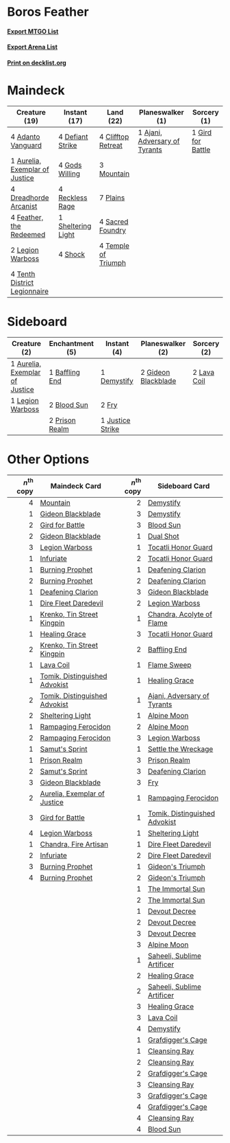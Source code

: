 # Boros Feather

#### [Export MTGO List](../collection/Boros%20Feather/Boros%20Feather.txt)
#### [Export Arena List](../collection/Boros%20Feather/Boros%20Feather_arena.txt)
#### [Print on decklist.org](http://decklist.org/?deckmain=4%09Adanto%20Vanguard%0A1%09Ajani,%20Adversary%20of%20Tyrants%0A1%09Aurelia,%20Exemplar%20of%20Justice%0A4%09Clifftop%20Retreat%0A4%09Defiant%20Strike%0A4%09Dreadhorde%20Arcanist%0A4%09Feather,%20the%20Redeemed%0A1%09Gird%20for%20Battle%0A4%09Gods%20Willing%0A2%09Legion%20Warboss%0A3%09Mountain%0A7%09Plains%0A4%09Reckless%20Rage%0A4%09Sacred%20Foundry%0A1%09Sheltering%20Light%0A4%09Shock%0A4%09Temple%20of%20Triumph%0A4%09Tenth%20District%20Legionnaire&deckside=1%09Aurelia,%20Exemplar%20of%20Justice%0A1%09Baffling%20End%0A2%09Blood%20Sun%0A1%09Demystify%0A2%09Fry%0A2%09Gideon%20Blackblade%0A1%09Justice%20Strike%0A2%09Lava%20Coil%0A1%09Legion%20Warboss%0A2%09Prison%20Realm)
# Maindeck

|                                              Creature (19)                                              |                                        Instant (17)                                         |                                          Land (22)                                           |                                            Planeswalker (1)                                            |                                        Sorcery (1)                                         |
|---------------------------------------------------------------------------------------------------------|---------------------------------------------------------------------------------------------|----------------------------------------------------------------------------------------------|--------------------------------------------------------------------------------------------------------|--------------------------------------------------------------------------------------------|
|4 [Adanto Vanguard](http://gatherer.wizards.com/Pages/Card/Details.aspx?multiverseid=435152)             |4 [Defiant Strike](http://gatherer.wizards.com/Pages/Card/Details.aspx?multiverseid=386515)  |4 [Clifftop Retreat](http://gatherer.wizards.com/Pages/Card/Details.aspx?multiverseid=443127) |1 [Ajani, Adversary of Tyrants](http://gatherer.wizards.com/Pages/Card/Details.aspx?multiverseid=447139)|1 [Gird for Battle](http://gatherer.wizards.com/Pages/Card/Details.aspx?multiverseid=452762)|
|1 [Aurelia, Exemplar of Justice](http://gatherer.wizards.com/Pages/Card/Details.aspx?multiverseid=452903)|4 [Gods Willing](http://gatherer.wizards.com/Pages/Card/Details.aspx?multiverseid=442005)    |3 [Mountain](http://gatherer.wizards.com/Pages/Card/Details.aspx?multiverseid=439859)         |                                                                                                        |                                                                                            |
|4 [Dreadhorde Arcanist](http://gatherer.wizards.com/Pages/Card/Details.aspx?multiverseid=461052)         |4 [Reckless Rage](http://gatherer.wizards.com/Pages/Card/Details.aspx?multiverseid=439767)   |7 [Plains](http://gatherer.wizards.com/Pages/Card/Details.aspx?multiverseid=439856)           |                                                                                                        |                                                                                            |
|4 [Feather, the Redeemed](http://gatherer.wizards.com/Pages/Card/Details.aspx?multiverseid=461124)       |1 [Sheltering Light](http://gatherer.wizards.com/Pages/Card/Details.aspx?multiverseid=435187)|4 [Sacred Foundry](http://gatherer.wizards.com/Pages/Card/Details.aspx?multiverseid=405106)   |                                                                                                        |                                                                                            |
|2 [Legion Warboss](http://gatherer.wizards.com/Pages/Card/Details.aspx?multiverseid=452859)              |4 [Shock](http://gatherer.wizards.com/Pages/Card/Details.aspx?multiverseid=129732)           |4 [Temple of Triumph](http://gatherer.wizards.com/Pages/Card/Details.aspx?multiverseid=373560)|                                                                                                        |                                                                                            |
|4 [Tenth District Legionnaire](http://gatherer.wizards.com/Pages/Card/Details.aspx?multiverseid=461149)  |                                                                                             |                                                                                              |                                                                                                        |                                                                                            |


# Sideboard

|                                              Creature (2)                                               |                                     Enchantment (5)                                     |                                        Instant (4)                                        |                                       Planeswalker (2)                                       |                                     Sorcery (2)                                      |
|---------------------------------------------------------------------------------------------------------|-----------------------------------------------------------------------------------------|-------------------------------------------------------------------------------------------|----------------------------------------------------------------------------------------------|--------------------------------------------------------------------------------------|
|1 [Aurelia, Exemplar of Justice](http://gatherer.wizards.com/Pages/Card/Details.aspx?multiverseid=452903)|1 [Baffling End](http://gatherer.wizards.com/Pages/Card/Details.aspx?multiverseid=439658)|1 [Demystify](http://gatherer.wizards.com/Pages/Card/Details.aspx?multiverseid=129524)     |2 [Gideon Blackblade](http://gatherer.wizards.com/Pages/Card/Details.aspx?multiverseid=463943)|2 [Lava Coil](http://gatherer.wizards.com/Pages/Card/Details.aspx?multiverseid=452858)|
|1 [Legion Warboss](http://gatherer.wizards.com/Pages/Card/Details.aspx?multiverseid=452859)              |2 [Blood Sun](http://gatherer.wizards.com/Pages/Card/Details.aspx?multiverseid=439749)   |2 [Fry](http://gatherer.wizards.com/Pages/Card/Details.aspx?multiverseid=466894)           |                                                                                              |                                                                                      |
|                                                                                                         |2 [Prison Realm](http://gatherer.wizards.com/Pages/Card/Details.aspx?multiverseid=460953)|1 [Justice Strike](http://gatherer.wizards.com/Pages/Card/Details.aspx?multiverseid=452932)|                                                                                              |                                                                                      |


# Other Options

|*n*<sup>th</sup> copy|                                             Maindeck Card                                              |*n*<sup>th</sup> copy|                                             Sideboard Card                                             |
|--------------------:|--------------------------------------------------------------------------------------------------------|--------------------:|--------------------------------------------------------------------------------------------------------|
|                    4|[Mountain](http://gatherer.wizards.com/Pages/Card/Details.aspx?multiverseid=439859)                     |                    2|[Demystify](http://gatherer.wizards.com/Pages/Card/Details.aspx?multiverseid=129524)                    |
|                    1|[Gideon Blackblade](http://gatherer.wizards.com/Pages/Card/Details.aspx?multiverseid=463943)            |                    3|[Demystify](http://gatherer.wizards.com/Pages/Card/Details.aspx?multiverseid=129524)                    |
|                    2|[Gird for Battle](http://gatherer.wizards.com/Pages/Card/Details.aspx?multiverseid=452762)              |                    3|[Blood Sun](http://gatherer.wizards.com/Pages/Card/Details.aspx?multiverseid=439749)                    |
|                    2|[Gideon Blackblade](http://gatherer.wizards.com/Pages/Card/Details.aspx?multiverseid=463943)            |                    1|[Dual Shot](http://gatherer.wizards.com/Pages/Card/Details.aspx?multiverseid=409905)                    |
|                    3|[Legion Warboss](http://gatherer.wizards.com/Pages/Card/Details.aspx?multiverseid=452859)               |                    1|[Tocatli Honor Guard](http://gatherer.wizards.com/Pages/Card/Details.aspx?multiverseid=435194)          |
|                    1|[Infuriate](http://gatherer.wizards.com/Pages/Card/Details.aspx?multiverseid=466899)                    |                    2|[Tocatli Honor Guard](http://gatherer.wizards.com/Pages/Card/Details.aspx?multiverseid=435194)          |
|                    1|[Burning Prophet](http://gatherer.wizards.com/Pages/Card/Details.aspx?multiverseid=461044)              |                    1|[Deafening Clarion](http://gatherer.wizards.com/Pages/Card/Details.aspx?multiverseid=452915)            |
|                    2|[Burning Prophet](http://gatherer.wizards.com/Pages/Card/Details.aspx?multiverseid=461044)              |                    2|[Deafening Clarion](http://gatherer.wizards.com/Pages/Card/Details.aspx?multiverseid=452915)            |
|                    1|[Deafening Clarion](http://gatherer.wizards.com/Pages/Card/Details.aspx?multiverseid=452915)            |                    3|[Gideon Blackblade](http://gatherer.wizards.com/Pages/Card/Details.aspx?multiverseid=463943)            |
|                    1|[Dire Fleet Daredevil](http://gatherer.wizards.com/Pages/Card/Details.aspx?multiverseid=439756)         |                    2|[Legion Warboss](http://gatherer.wizards.com/Pages/Card/Details.aspx?multiverseid=452859)               |
|                    1|[Krenko, Tin Street Kingpin](http://gatherer.wizards.com/Pages/Card/Details.aspx?multiverseid=461064)   |                    1|[Chandra, Acolyte of Flame](http://gatherer.wizards.com/Pages/Card/Details.aspx?multiverseid=466880)    |
|                    1|[Healing Grace](http://gatherer.wizards.com/Pages/Card/Details.aspx?multiverseid=442908)                |                    3|[Tocatli Honor Guard](http://gatherer.wizards.com/Pages/Card/Details.aspx?multiverseid=435194)          |
|                    2|[Krenko, Tin Street Kingpin](http://gatherer.wizards.com/Pages/Card/Details.aspx?multiverseid=461064)   |                    2|[Baffling End](http://gatherer.wizards.com/Pages/Card/Details.aspx?multiverseid=439658)                 |
|                    1|[Lava Coil](http://gatherer.wizards.com/Pages/Card/Details.aspx?multiverseid=452858)                    |                    1|[Flame Sweep](http://gatherer.wizards.com/Pages/Card/Details.aspx?multiverseid=466893)                  |
|                    1|[Tomik, Distinguished Advokist](http://gatherer.wizards.com/Pages/Card/Details.aspx?multiverseid=460961)|                    1|[Healing Grace](http://gatherer.wizards.com/Pages/Card/Details.aspx?multiverseid=442908)                |
|                    2|[Tomik, Distinguished Advokist](http://gatherer.wizards.com/Pages/Card/Details.aspx?multiverseid=460961)|                    1|[Ajani, Adversary of Tyrants](http://gatherer.wizards.com/Pages/Card/Details.aspx?multiverseid=447139)  |
|                    2|[Sheltering Light](http://gatherer.wizards.com/Pages/Card/Details.aspx?multiverseid=435187)             |                    1|[Alpine Moon](http://gatherer.wizards.com/Pages/Card/Details.aspx?multiverseid=447264)                  |
|                    1|[Rampaging Ferocidon](http://gatherer.wizards.com/Pages/Card/Details.aspx?multiverseid=435308)          |                    2|[Alpine Moon](http://gatherer.wizards.com/Pages/Card/Details.aspx?multiverseid=447264)                  |
|                    2|[Rampaging Ferocidon](http://gatherer.wizards.com/Pages/Card/Details.aspx?multiverseid=435308)          |                    3|[Legion Warboss](http://gatherer.wizards.com/Pages/Card/Details.aspx?multiverseid=452859)               |
|                    1|[Samut's Sprint](http://gatherer.wizards.com/Pages/Card/Details.aspx?multiverseid=461069)               |                    1|[Settle the Wreckage](http://gatherer.wizards.com/Pages/Card/Details.aspx?multiverseid=435186)          |
|                    1|[Prison Realm](http://gatherer.wizards.com/Pages/Card/Details.aspx?multiverseid=460953)                 |                    3|[Prison Realm](http://gatherer.wizards.com/Pages/Card/Details.aspx?multiverseid=460953)                 |
|                    2|[Samut's Sprint](http://gatherer.wizards.com/Pages/Card/Details.aspx?multiverseid=461069)               |                    3|[Deafening Clarion](http://gatherer.wizards.com/Pages/Card/Details.aspx?multiverseid=452915)            |
|                    3|[Gideon Blackblade](http://gatherer.wizards.com/Pages/Card/Details.aspx?multiverseid=463943)            |                    3|[Fry](http://gatherer.wizards.com/Pages/Card/Details.aspx?multiverseid=466894)                          |
|                    2|[Aurelia, Exemplar of Justice](http://gatherer.wizards.com/Pages/Card/Details.aspx?multiverseid=452903) |                    1|[Rampaging Ferocidon](http://gatherer.wizards.com/Pages/Card/Details.aspx?multiverseid=435308)          |
|                    3|[Gird for Battle](http://gatherer.wizards.com/Pages/Card/Details.aspx?multiverseid=452762)              |                    1|[Tomik, Distinguished Advokist](http://gatherer.wizards.com/Pages/Card/Details.aspx?multiverseid=460961)|
|                    4|[Legion Warboss](http://gatherer.wizards.com/Pages/Card/Details.aspx?multiverseid=452859)               |                    1|[Sheltering Light](http://gatherer.wizards.com/Pages/Card/Details.aspx?multiverseid=435187)             |
|                    1|[Chandra, Fire Artisan](http://gatherer.wizards.com/Pages/Card/Details.aspx?multiverseid=461046)        |                    1|[Dire Fleet Daredevil](http://gatherer.wizards.com/Pages/Card/Details.aspx?multiverseid=439756)         |
|                    2|[Infuriate](http://gatherer.wizards.com/Pages/Card/Details.aspx?multiverseid=466899)                    |                    2|[Dire Fleet Daredevil](http://gatherer.wizards.com/Pages/Card/Details.aspx?multiverseid=439756)         |
|                    3|[Burning Prophet](http://gatherer.wizards.com/Pages/Card/Details.aspx?multiverseid=461044)              |                    1|[Gideon's Triumph](http://gatherer.wizards.com/Pages/Card/Details.aspx?multiverseid=460942)             |
|                    4|[Burning Prophet](http://gatherer.wizards.com/Pages/Card/Details.aspx?multiverseid=461044)              |                    2|[Gideon's Triumph](http://gatherer.wizards.com/Pages/Card/Details.aspx?multiverseid=460942)             |
|                     |                                                                                                        |                    1|[The Immortal Sun](http://gatherer.wizards.com/Pages/Card/Details.aspx?multiverseid=439844)             |
|                     |                                                                                                        |                    2|[The Immortal Sun](http://gatherer.wizards.com/Pages/Card/Details.aspx?multiverseid=439844)             |
|                     |                                                                                                        |                    1|[Devout Decree](http://gatherer.wizards.com/Pages/Card/Details.aspx?multiverseid=466767)                |
|                     |                                                                                                        |                    2|[Devout Decree](http://gatherer.wizards.com/Pages/Card/Details.aspx?multiverseid=466767)                |
|                     |                                                                                                        |                    3|[Devout Decree](http://gatherer.wizards.com/Pages/Card/Details.aspx?multiverseid=466767)                |
|                     |                                                                                                        |                    3|[Alpine Moon](http://gatherer.wizards.com/Pages/Card/Details.aspx?multiverseid=447264)                  |
|                     |                                                                                                        |                    1|[Saheeli, Sublime Artificer](http://gatherer.wizards.com/Pages/Card/Details.aspx?multiverseid=461161)   |
|                     |                                                                                                        |                    2|[Healing Grace](http://gatherer.wizards.com/Pages/Card/Details.aspx?multiverseid=442908)                |
|                     |                                                                                                        |                    2|[Saheeli, Sublime Artificer](http://gatherer.wizards.com/Pages/Card/Details.aspx?multiverseid=461161)   |
|                     |                                                                                                        |                    3|[Healing Grace](http://gatherer.wizards.com/Pages/Card/Details.aspx?multiverseid=442908)                |
|                     |                                                                                                        |                    3|[Lava Coil](http://gatherer.wizards.com/Pages/Card/Details.aspx?multiverseid=452858)                    |
|                     |                                                                                                        |                    4|[Demystify](http://gatherer.wizards.com/Pages/Card/Details.aspx?multiverseid=129524)                    |
|                     |                                                                                                        |                    1|[Grafdigger's Cage](http://gatherer.wizards.com/Pages/Card/Details.aspx?multiverseid=278452)            |
|                     |                                                                                                        |                    1|[Cleansing Ray](http://gatherer.wizards.com/Pages/Card/Details.aspx?multiverseid=439661)                |
|                     |                                                                                                        |                    2|[Cleansing Ray](http://gatherer.wizards.com/Pages/Card/Details.aspx?multiverseid=439661)                |
|                     |                                                                                                        |                    2|[Grafdigger's Cage](http://gatherer.wizards.com/Pages/Card/Details.aspx?multiverseid=278452)            |
|                     |                                                                                                        |                    3|[Cleansing Ray](http://gatherer.wizards.com/Pages/Card/Details.aspx?multiverseid=439661)                |
|                     |                                                                                                        |                    3|[Grafdigger's Cage](http://gatherer.wizards.com/Pages/Card/Details.aspx?multiverseid=278452)            |
|                     |                                                                                                        |                    4|[Grafdigger's Cage](http://gatherer.wizards.com/Pages/Card/Details.aspx?multiverseid=278452)            |
|                     |                                                                                                        |                    4|[Cleansing Ray](http://gatherer.wizards.com/Pages/Card/Details.aspx?multiverseid=439661)                |
|                     |                                                                                                        |                    4|[Blood Sun](http://gatherer.wizards.com/Pages/Card/Details.aspx?multiverseid=439749)                    |

